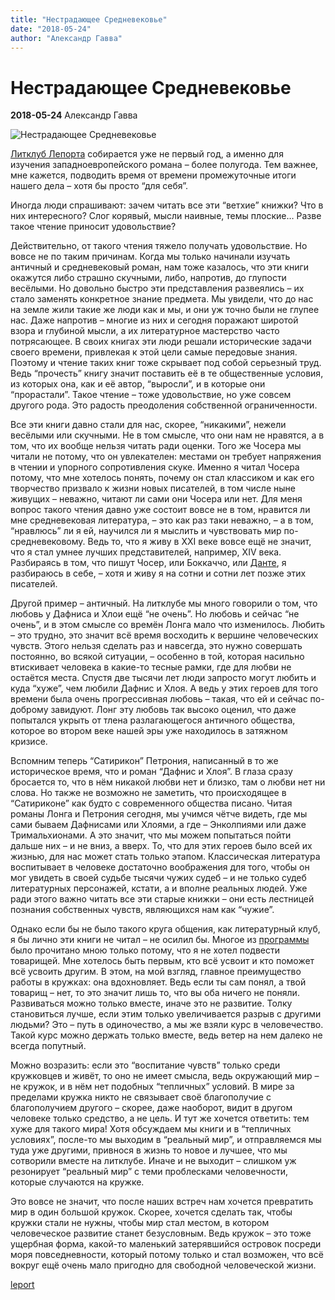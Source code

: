 ```yaml
---
title: "Нестрадающее Средневековье"
date: "2018-05-24"
author: "Александр Гавва"
---
```


# Нестрадающее Средневековье

**2018-05-24** Александр Гавва

![Нестрадающее Средневековье](https://i1.wp.com/www.leport.com.ua/wp-content/uploads/2018/05/nestr.jpg?resize=1090%2C613)

[Литклуб Лепорта](http://www.leport.com.ua/litclub/) собирается уже не первый год, а именно для изучения западноевропейского романа – более полугода. Тем важнее, мне кажется, подводить время от времени промежуточные итоги нашего дела – хотя бы просто “для себя”.

Иногда люди спрашивают: зачем читать все эти “ветхие” книжки? Что в них интересного? Слог корявый, мысли наивные, темы плоские… Разве такое чтение приносит удовольствие?

Действительно, от такого чтения тяжело получать удовольствие. Но вовсе не по таким причинам. Когда мы только начинали изучать античный и средневековый роман, нам тоже казалось, что эти книги окажутся либо страшно скучными, либо, напротив, до глупости весёлыми. Но довольно быстро эти представления развеялись – их стало заменять конкретное знание предмета. Мы увидели, что до нас на земле жили такие же люди как и мы, и они уж точно были не глупее нас. Даже напротив – многие из них и сегодня поражают широтой взора и глубиной мысли, а их литературное мастерство часто потрясающее. В своих книгах эти люди решали исторические задачи своего времени, привлекая к этой цели самые передовые знания. Поэтому и чтение таких книг тоже скрывает под собой серьезный труд. Ведь “прочесть” книгу значит поставить её в те общественные условия, из которых она, как и её автор, “выросли”, и в которые они “прорастали”. Такое чтение – тоже удовольствие, но уже совсем другого рода. Это радость преодоления собственной ограниченности.

Все эти книги давно стали для нас, скорее, “никакими”, нежели весёлыми или скучными. Не в том смысле, что они нам не нравятся, а в том, что их вообще нельзя читать ради оценки. Того же Чосера мы читали не потому, что он увлекателен: местами он требует напряжения в чтении и упорного сопротивления скуке. Именно я читал Чосера потому, что мне хотелось понять, почему он стал классиком и как его творчество призвало к жизни новых писателей, в том числе ныне живущих – неважно, читают ли сами они Чосера или нет. Для меня вопрос такого чтения давно уже состоит вовсе не в том, нравится ли мне средневековая литература, – это как раз таки неважно, – а в том, “нравлюсь” ли я ей, научился ли я мыслить и чувствовать мир по-средневековому. Ведь то, что я живу в XXI веке вовсе ещё не значит, что я стал умнее лучших представителей, например, XIV века. Разбираясь в том, что пишут Чосер, или Боккаччо, или [Данте](http://www.leport.com.ua/chy-ye-zhyttya-pislya-pekla-abo-chomu-varto-dochytaty-bozhestvennu-komediyu-do-kintsya/), я разбираюсь в себе, – хотя и живу я на сотни и сотни лет позже этих писателей.

Другой пример – античный. На литклубе мы много говорили о том, что любовь у Дафниса и Хлои ещё “не очень”. Но любовь и сейчас “не очень”, и в этом смысле со времён Лонга мало что изменилось. Любить – это трудно, это значит всё время восходить к вершине человеческих чувств. Этого нельзя сделать раз и навсегда, это нужно совершать постоянно, во всякой ситуации, – особенно в той, которая насильно втискивает человека в какие-то тесные рамки, где для любви не остаётся места. Спустя две тысячи лет люди запросто могут любить и куда “хуже”, чем любили Дафнис и Хлоя. А ведь у этих героев для того времени была очень прогрессивная любовь – такая, что ей и сейчас по-доброму завидуют. Лонг эту любовь так высоко оценил, что даже попытался укрыть от тлена разлагающегося античного общества, которое во втором веке нашей эры уже находилось в затяжном кризисе.

Вспомним теперь “Сатирикон” Петрония, написанный в то же историческое время, что и роман “Дафнис и Хлоя”. В глаза сразу бросается то, что в нём никакой любви нет и близко, там о любви нет ни слова. Но также не возможно не заметить, что происходящее в “Сатириконе” как будто с современного общества писано. Читая романы Лонга и Петрония сегодня, мы учимся чётче видеть, где мы сами бываем Дафнисами или Хлоями, а где – Энколпиями или даже Тримальхионами. А это значит, что мы можем попытаться пойти дальше них – и не вниз, а вверх. То, что для этих героев было всей их жизнью, для нас может стать только этапом. Классическая литература воспитывает в человеке достаточно воображения для того, чтобы он мог увидеть в своей судьбе тысячи чужих судеб – и не только судеб литературных персонажей, кстати, а и вполне реальных людей. Уже ради этого важно читать все эти старые книжки – они есть лестницей познания собственных чувств, являющихся нам как “чужие”.

Однако если бы не было такого круга общения, как литературный клуб, я бы лично эти книги не читал – не осилил бы. Многое из [программы](http://www.leport.com.ua/nova-programa-litklubu-leport/) было прочитано мною только потому, что я не хотел подвести товарищей. Мне хотелось быть первым, кто всё усвоит и кто поможет всё усвоить другим. В этом, на мой взгляд, главное преимущество работы в кружках: она вдохновляет. Ведь если ты сам понял, а твой товарищ – нет, то это значит лишь то, что вы оба ничего не поняли. Развиваться можно только вместе, иначе это не развитие. Толку становиться лучше, если этим только увеличивается разрыв с другими людьми? Это – путь в одиночество, а мы же взяли курс в человечество. Такой курс можно держать только вместе, ведь ветер на нем далеко не всегда попутный.

Можно возразить: если это “воспитание чувств” только среди кружковцев и живёт, то оно не имеет смысла, ведь окружающий мир – не кружок, и в нём нет подобных “тепличных” условий. В мире за пределами кружка никто не связывает своё благополучие с благополучием другого – скорее, даже наоборот, видит в другом человеке только средство, а не цель. И тут же хочется ответить: тем хуже для такого мира! Хотя обсуждаем мы книги и в “тепличных условиях”, после-то мы выходим в “реальный мир”, и отправляемся мы туда уже другими, привнося в жизнь то новое и лучшее, что мы сотворили вместе на литклубе. Иначе и не выходит – слишком уж резонирует “реальный мир” с теми проблесками человечности, которые случаются на кружке.

Это вовсе не значит, что после наших встреч нам хочется превратить мир в один большой кружок. Скорее, хочется сделать так, чтобы кружки стали не нужны, чтобы мир стал местом, в котором человеческое развитие станет безусловным. Ведь кружок – это тоже ущербная форма, какой-то маленький затерявшийся островок посреди моря повседневности, который потому только и стал возможен, что всё вокруг ещё очень мало пригодно для свободной человеческой жизни.

[leport](http://www.leport.com.ua/nestradayushhee-srednevekove/)